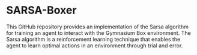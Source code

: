 # SARSA-Boxer
This GitHub repository provides an implementation of the Sarsa algorithm for training an agent to interact with the Gymnasium Box environment. The Sarsa algorithm is a reinforcement learning technique that enables the agent to learn optimal actions in an environment through trial and error.
